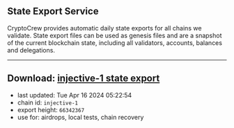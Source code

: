 ## State Export Service
CryptoCrew provides automatic daily state exports for all chains we validate. State export files can be used as genesis files and are a snapshot of the current blockchain state, including all validators, accounts, balances and delegations.

---
**Download: [injective-1 state export](https://dl-eu2.ccvalidators.com/SERVICE/injective/injective-1_export_66342367.json)**
---

- last updated: Tue Apr 16 2024 05:22:54
- chain id: `injective-1`
- export height: `66342367`
- use for: airdrops, local tests, chain recovery
